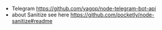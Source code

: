 
 - Telegram https://github.com/yagop/node-telegram-bot-api
 - about Sanitize see here https://github.com/pocketly/node-sanitize#readme 